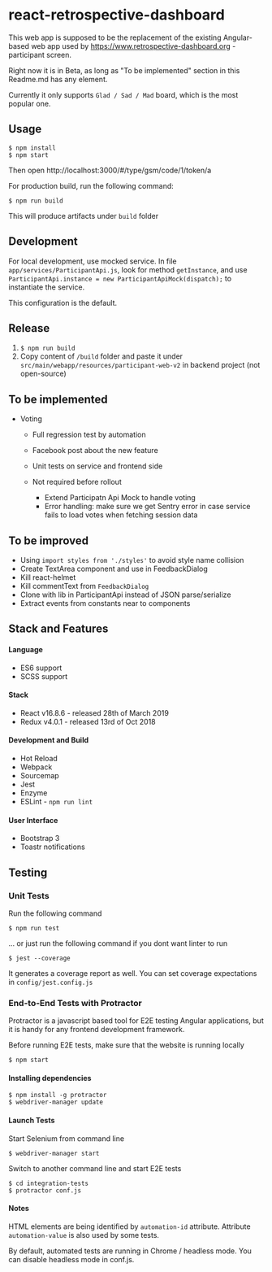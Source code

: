 # react-retrospective-dashboard

This web app is supposed to be the replacement of the existing Angular-based web app 
used by https://www.retrospective-dashboard.org - participant screen.

Right now it is in Beta, as long as "To be implemented" section in this Readme.md has any element.

Currently it only supports `Glad / Sad / Mad` board, which is the most popular one.

## Usage
```
$ npm install
$ npm start
```

Then open http://localhost:3000/#/type/gsm/code/1/token/a

For production build, run the following command:

```
$ npm run build
```

This will produce artifacts under ``build`` folder

## Development

For local development, use mocked service. In file `app/services/ParticipantApi.js`, look for method `getInstance`, 
and use `ParticipantApi.instance = new ParticipantApiMock(dispatch);` to instantiate the service.

This configuration is the default.

## Release

1. `$ npm run build`
2. Copy content of `/build` folder and paste it under `src/main/webapp/resources/participant-web-v2` in backend project (not open-source) 

## To be implemented

- Voting
  - Full regression test by automation
  - Facebook post about the new feature
  - Unit tests on service and frontend side

  - Not required before rollout
    - Extend Participatn Api Mock to handle voting
    - Error handling: make sure we get Sentry error in case service fails to load votes when fetching session data

## To be improved

- Using `import styles from './styles'` to avoid style name collision
- Create TextArea component and use in FeedbackDialog
- Kill react-helmet
- Kill commentText from `FeedbackDialog`
- Clone with lib in ParticipantApi instead of JSON parse/serialize
- Extract events from constants near to components

## Stack and Features

#### Language
- ES6 support
- SCSS support

#### Stack
- React v16.8.6 - released 28th of March 2019
- Redux v4.0.1 - released 13rd of Oct 2018

#### Development and Build
- Hot Reload
- Webpack
- Sourcemap
- Jest
- Enzyme
- ESLint - ``npm run lint``

#### User Interface
- Bootstrap 3
- Toastr notifications

## Testing

### Unit Tests

Run the following command

```
$ npm run test
```

... or just run the following command if you dont want linter to run

``` 
$ jest --coverage
``` 

It generates a coverage report as well. You can set coverage expectations in ``config/jest.config.js``

### End-to-End Tests with Protractor

Protractor is a javascript based tool for E2E testing Angular applications, but it is 
handy for any frontend development framework.

Before running E2E tests, make sure that the website is running locally

```
$ npm start
```

#### Installing dependencies

```
$ npm install -g protractor
$ webdriver-manager update
```

#### Launch Tests

Start Selenium from command line

```
$ webdriver-manager start
```

Switch to another command line and start E2E tests
```
$ cd integration-tests
$ protractor conf.js
```

#### Notes

HTML elements are being identified by `automation-id` attribute. Attribute `automation-value` is also used by some tests.

By default, automated tests are running in Chrome / headless mode. You can disable headless mode in conf.js.
